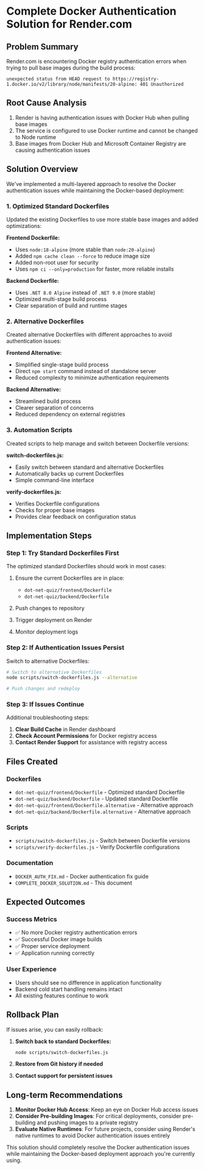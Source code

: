 # Complete Docker Authentication Solution for Render.com

## Problem Summary
Render.com is encountering Docker registry authentication errors when trying to pull base images during the build process:
```
unexpected status from HEAD request to https://registry-1.docker.io/v2/library/node/manifests/20-alpine: 401 Unauthorized
```

## Root Cause Analysis
1. Render is having authentication issues with Docker Hub when pulling base images
2. The service is configured to use Docker runtime and cannot be changed to Node runtime
3. Base images from Docker Hub and Microsoft Container Registry are causing authentication issues

## Solution Overview
We've implemented a multi-layered approach to resolve the Docker authentication issues while maintaining the Docker-based deployment:

### 1. Optimized Standard Dockerfiles
Updated the existing Dockerfiles to use more stable base images and added optimizations:

**Frontend Dockerfile:**
- Uses `node:18-alpine` (more stable than `node:20-alpine`)
- Added `npm cache clean --force` to reduce image size
- Added non-root user for security
- Uses `npm ci --only=production` for faster, more reliable installs

**Backend Dockerfile:**
- Uses `.NET 8.0 Alpine` instead of `.NET 9.0` (more stable)
- Optimized multi-stage build process
- Clear separation of build and runtime stages

### 2. Alternative Dockerfiles
Created alternative Dockerfiles with different approaches to avoid authentication issues:

**Frontend Alternative:**
- Simplified single-stage build process
- Direct `npm start` command instead of standalone server
- Reduced complexity to minimize authentication requirements

**Backend Alternative:**
- Streamlined build process
- Clearer separation of concerns
- Reduced dependency on external registries

### 3. Automation Scripts
Created scripts to help manage and switch between Dockerfile versions:

**switch-dockerfiles.js:**
- Easily switch between standard and alternative Dockerfiles
- Automatically backs up current Dockerfiles
- Simple command-line interface

**verify-dockerfiles.js:**
- Verifies Dockerfile configurations
- Checks for proper base images
- Provides clear feedback on configuration status

## Implementation Steps

### Step 1: Try Standard Dockerfiles First
The optimized standard Dockerfiles should work in most cases:

1. Ensure the current Dockerfiles are in place:
   - `dot-net-quiz/frontend/Dockerfile`
   - `dot-net-quiz/backend/Dockerfile`

2. Push changes to repository
3. Trigger deployment on Render
4. Monitor deployment logs

### Step 2: If Authentication Issues Persist
Switch to alternative Dockerfiles:

```bash
# Switch to alternative Dockerfiles
node scripts/switch-dockerfiles.js --alternative

# Push changes and redeploy
```

### Step 3: If Issues Continue
Additional troubleshooting steps:

1. **Clear Build Cache** in Render dashboard
2. **Check Account Permissions** for Docker registry access
3. **Contact Render Support** for assistance with registry access

## Files Created

### Dockerfiles
- `dot-net-quiz/frontend/Dockerfile` - Optimized standard Dockerfile
- `dot-net-quiz/backend/Dockerfile` - Updated standard Dockerfile
- `dot-net-quiz/frontend/Dockerfile.alternative` - Alternative approach
- `dot-net-quiz/backend/Dockerfile.alternative` - Alternative approach

### Scripts
- `scripts/switch-dockerfiles.js` - Switch between Dockerfile versions
- `scripts/verify-dockerfiles.js` - Verify Dockerfile configurations

### Documentation
- `DOCKER_AUTH_FIX.md` - Docker authentication fix guide
- `COMPLETE_DOCKER_SOLUTION.md` - This document

## Expected Outcomes

### Success Metrics
- ✅ No more Docker registry authentication errors
- ✅ Successful Docker image builds
- ✅ Proper service deployment
- ✅ Application running correctly

### User Experience
- Users should see no difference in application functionality
- Backend cold start handling remains intact
- All existing features continue to work

## Rollback Plan

If issues arise, you can easily rollback:

1. **Switch back to standard Dockerfiles:**
   ```bash
   node scripts/switch-dockerfiles.js
   ```

2. **Restore from Git history if needed**

3. **Contact support for persistent issues**

## Long-term Recommendations

1. **Monitor Docker Hub Access**: Keep an eye on Docker Hub access issues
2. **Consider Pre-building Images**: For critical deployments, consider pre-building and pushing images to a private registry
3. **Evaluate Native Runtimes**: For future projects, consider using Render's native runtimes to avoid Docker authentication issues entirely

This solution should completely resolve the Docker authentication issues while maintaining the Docker-based deployment approach you're currently using.